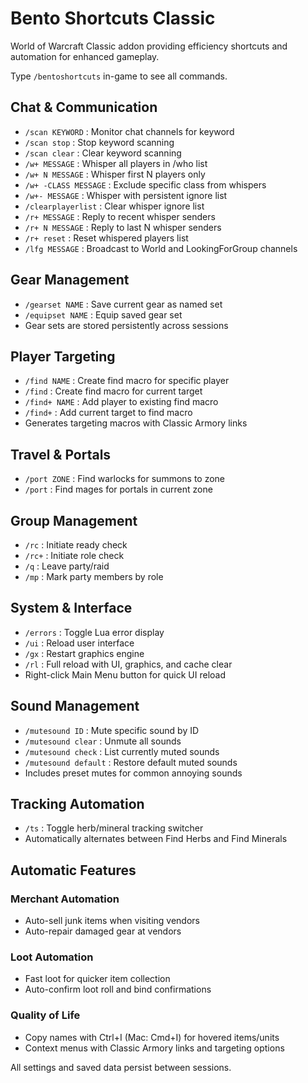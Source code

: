 # Bento Shortcuts Classic

World of Warcraft Classic addon providing efficiency shortcuts and automation for enhanced gameplay.

Type `/bentoshortcuts` in-game to see all commands.

## Chat & Communication

- `/scan KEYWORD` : Monitor chat channels for keyword
- `/scan stop` : Stop keyword scanning  
- `/scan clear` : Clear keyword scanning
- `/w+ MESSAGE` : Whisper all players in /who list
- `/w+ N MESSAGE` : Whisper first N players only
- `/w+ -CLASS MESSAGE` : Exclude specific class from whispers
- `/w+- MESSAGE` : Whisper with persistent ignore list
- `/clearplayerlist` : Clear whisper ignore list
- `/r+ MESSAGE` : Reply to recent whisper senders
- `/r+ N MESSAGE` : Reply to last N whisper senders
- `/r+ reset` : Reset whispered players list
- `/lfg MESSAGE` : Broadcast to World and LookingForGroup channels

## Gear Management

- `/gearset NAME` : Save current gear as named set
- `/equipset NAME` : Equip saved gear set
- Gear sets are stored persistently across sessions

## Player Targeting

- `/find NAME` : Create find macro for specific player
- `/find` : Create find macro for current target
- `/find+ NAME` : Add player to existing find macro
- `/find+` : Add current target to find macro
- Generates targeting macros with Classic Armory links

## Travel & Portals

- `/port ZONE` : Find warlocks for summons to zone
- `/port` : Find mages for portals in current zone

## Group Management

- `/rc` : Initiate ready check
- `/rc+` : Initiate role check
- `/q` : Leave party/raid
- `/mp` : Mark party members by role

## System & Interface

- `/errors` : Toggle Lua error display
- `/ui` : Reload user interface
- `/gx` : Restart graphics engine
- `/rl` : Full reload with UI, graphics, and cache clear
- Right-click Main Menu button for quick UI reload

## Sound Management

- `/mutesound ID` : Mute specific sound by ID
- `/mutesound clear` : Unmute all sounds
- `/mutesound check` : List currently muted sounds
- `/mutesound default` : Restore default muted sounds
- Includes preset mutes for common annoying sounds

## Tracking Automation

- `/ts` : Toggle herb/mineral tracking switcher
- Automatically alternates between Find Herbs and Find Minerals

## Automatic Features

### Merchant Automation
- Auto-sell junk items when visiting vendors
- Auto-repair damaged gear at vendors

### Loot Automation  
- Fast loot for quicker item collection
- Auto-confirm loot roll and bind confirmations

### Quality of Life
- Copy names with Ctrl+I (Mac: Cmd+I) for hovered items/units
- Context menus with Classic Armory links and targeting options

All settings and saved data persist between sessions.